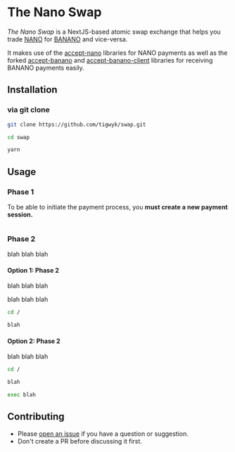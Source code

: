 # The Nano Swap

_The Nano Swap_ is a NextJS-based atomic swap exchange that helps you trade [NANO](https://www.nano.org) for  [BANANO](https://banano.cc) and vice-versa.

It makes use of the [accept-nano](https://accept-nano.com) libraries for NANO payments as well as the forked [accept-banano](https://github.com/tigwyk/accept-banano) and [accept-banano-client](https://github.com/tigwyk/accept-banano-client) libraries for receiving BANANO payments easily.

## Installation

### via git clone

```bash
git clone https://github.com/tigwyk/swap.git

cd swap

yarn
```

## Usage

### Phase 1

To be able to initiate the payment process, you **must create a new payment session.**

```bash
```

### Phase 2

blah blah blah

#### Option 1: Phase 2

blah blah blah

blah blah blah

```bash
cd /

blah
```

#### Option 2: Phase 2

blah blah blah

```bash
cd /

blah

exec blah
```

## Contributing

- Please [open an issue](https://github.com/tigwyk/swap/issues/new) if you have a question or suggestion.
- Don't create a PR before discussing it first.
